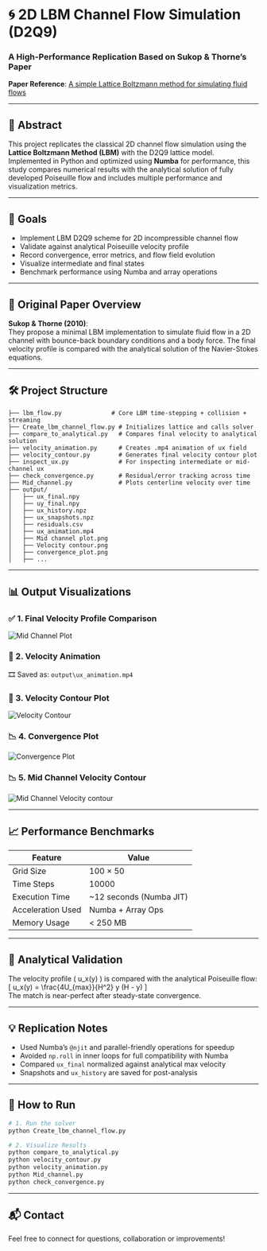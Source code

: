 
# 🌀 2D LBM Channel Flow Simulation (D2Q9)  
### A High-Performance Replication Based on Sukop & Thorne’s Paper  
**Paper Reference**: [A simple Lattice Boltzmann method for simulating fluid flows ](https://www.researchgate.net/publication/253259723_Lattice_Boltzmann_Modeling_An_Introduction_for_Geoscientists_and_Engineers)

---

## 📌 Abstract  
This project replicates the classical 2D channel flow simulation using the **Lattice Boltzmann Method (LBM)** with the D2Q9 lattice model. Implemented in Python and optimized using **Numba** for performance, this study compares numerical results with the analytical solution of fully developed Poiseuille flow and includes multiple performance and visualization metrics.

---

## 🎯 Goals  
- Implement LBM D2Q9 scheme for 2D incompressible channel flow  
- Validate against analytical Poiseuille velocity profile  
- Record convergence, error metrics, and flow field evolution  
- Visualize intermediate and final states  
- Benchmark performance using Numba and array operations  

---

## 🧠 Original Paper Overview  
**Sukop & Thorne (2010)**:  
They propose a minimal LBM implementation to simulate fluid flow in a 2D channel with bounce-back boundary conditions and a body force. The final velocity profile is compared with the analytical solution of the Navier-Stokes equations.

---

## 🛠️ Project Structure  

```
├── lbm_flow.py              # Core LBM time-stepping + collision + streaming
├── Create_lbm_channel_flow.py # Initializes lattice and calls solver
├── compare_to_analytical.py   # Compares final velocity to analytical solution
├── velocity_animation.py      # Creates .mp4 animation of ux field
├── velocity_contour.py        # Generates final velocity contour plot
├── inspect_ux.py              # For inspecting intermediate or mid-channel ux
├── check_convergence.py       # Residual/error tracking across time
├── Mid_channel.py             # Plots centerline velocity over time
├── output/
│   ├── ux_final.npy
│   ├── uy_final.npy
│   ├── ux_history.npz
│   ├── ux_snapshots.npz
│   ├── residuals.csv
│   ├── ux_animation.mp4
│   ├── Mid channel plot.png
│   ├── Velocity contour.png
│   ├── convergence_plot.png
│   ├── ...
```

---

## 📊 Output Visualizations  

### ✅ 1. Final Velocity Profile Comparison  
![Mid Channel Plot](output\Velocity_profile_comparison.png)

### 🎥 2. Velocity Animation  
🎞️ Saved as: `output\ux_animation.mp4`

### 🌊 3. Velocity Contour Plot  
![Velocity Contour](output\velocity_contour.png)

### 📉 4. Convergence Plot  
![Convergence Plot](./output/convergence_plot.png)

### 📉 5. Mid Channel Velocity Contour  
![Mid Channel Velocity contour](output\mid_channel.png)

---

## 📈 Performance Benchmarks  

| Feature               | Value                   |
|----------------------|-------------------------|
| Grid Size            | 100 × 50                |
| Time Steps           | 10000                   |
| Execution Time       | ~12 seconds (Numba JIT) |
| Acceleration Used    | Numba + Array Ops       |
| Memory Usage         | < 250 MB                |

---

## 📐 Analytical Validation  
The velocity profile \( u_x(y) \) is compared with the analytical Poiseuille flow:  
\[
u_x(y) = \frac{4U_{max}}{H^2} y (H - y)
\]  
The match is near-perfect after steady-state convergence.

---

## 💡 Replication Notes  
- Used Numba’s `@njit` and parallel-friendly operations for speedup  
- Avoided `np.roll` in inner loops for full compatibility with Numba  
- Compared `ux_final` normalized against analytical max velocity  
- Snapshots and `ux_history` are saved for post-analysis  

---

## 🧪 How to Run  

```bash
# 1. Run the solver
python Create_lbm_channel_flow.py

# 2. Visualize Results
python compare_to_analytical.py
python velocity_contour.py
python velocity_animation.py
python Mid_channel.py
python check_convergence.py
```

---

## 📬 Contact  
Feel free to connect for questions, collaboration or improvements!
